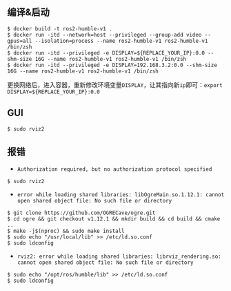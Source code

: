 ## 编译&启动
```shell
$ docker build -t ros2-humble-v1 .
$ docker run -itd --network=host --privileged --group-add video --gpus=all --isolation=process --name ros2-humble-v1 ros2-humble-v1 /bin/zsh
$ docker run -itd --privileged -e DISPLAY=${REPLACE_YOUR_IP}:0.0 --shm-size 16G --name ros2-humble-v1 ros2-humble-v1 /bin/zsh
$ docker run -itd --privileged -e DISPLAY=192.168.3.2:0.0 --shm-size 16G --name ros2-humble-v1 ros2-humble-v1 /bin/zsh
```
更换网络后，进入容器，重新修改环境变量`DISPLAY`，让其指向新`ip`即可：`export DISPLAY=${REPLACE_YOUR_IP}:0.0`
## GUI
```shell
$ sudo rviz2
```
## 报错
- `Authorization required, but no authorization protocol specified`
```shell
$ sudo rviz2
```
- `error while loading shared libraries: libOgreMain.so.1.12.1: cannot open shared object file: No such file or directory`
```shell
$ git clone https://github.com/OGRECave/ogre.git
$ cd ogre && git checkout v1.12.1 && mkdir build && cd build && cmake ..
$ make -j$(nproc) && sudo make install
$ sudo echo "/usr/local/lib" >> /etc/ld.so.conf
$ sudo ldconfig
```
- `rviz2: error while loading shared libraries: librviz_rendering.so: cannot open shared object file: No such file or directory`
```shell
$ sudo echo "/opt/ros/humble/lib" >> /etc/ld.so.conf
$ sudo ldconfig
```